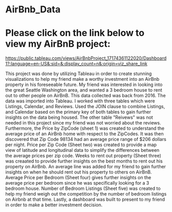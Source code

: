 # AirBnb_Data
# Please click on the link below to view my AirBnB project: 
https://public.tableau.com/views/AirBnbProject_17174361122020/Dashboard1?:language=en-US&:sid=&:display_count=n&:origin=viz_share_link

This project was done by utilizing Tableau in order to create stunning visualizations to help my friend make a worthy investment into an AirBnb property in his foreseeable future. My friend was interested in looking into the great Seattle Washington area, and wanted a 3 bedroom house to rent out to other people on AirBnB. This data collected was back from 2016. The data was imported into Tableau. I worked with three tables which were Listings, Calendar, and Reviews. Used the JOIN clause to combine Listings, and Calendar based on the primary key of both tables to gain further insights on the data being housed. The other table "Reivews" was not needed in this project since my friend was not worried about the reviews. Furthermore, the Price by ZipCode (sheet 1) was created to understand the average price of an AirBnb home with respect to the ZipCodes. It was then discovered that Zip Code 98134 had an average price range of $206 dollars per night. Price per Zip Code (Sheet two) was created to provide a map view of latitude and longitudinal data to simplify the differences between the average prices per zip code. Weeks to rent out property (Sheet three) was creaated to provide further insights on the best months to rent out his property on AirBnb. An average line was added for my friend to gain further insights on when he should rent out his property to others on AirBnB. Average Price per Bedroom (Sheet four) gives further insights on the average price per bedroom since he was specifically looking for a 3 bedroom house. Number of Bedroom Listings (Sheet five) was created to help my friend weigh out the competition by the number of bedroom listings on Airbnb at that time. Lastly, a dashboard was built to present to my friend in order to make a better investment decision.  
